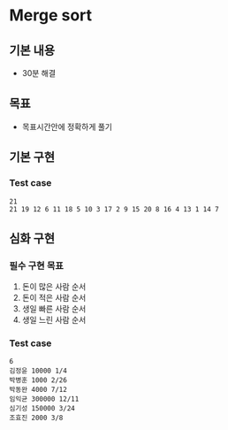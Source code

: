 # Merge sort

## 기본 내용
- 30분 해결

## 목표
- 목표시간안에 정확하게 풀기

## 기본 구현
### Test case
```
21
21 19 12 6 11 18 5 10 3 17 2 9 15 20 8 16 4 13 1 14 7 
```

## 심화 구현

### 필수 구현 목표
1. 돈이 많은 사람 순서
2. 돈이 적은 사람 순서
3. 생일 빠른 사람 순서
4. 생일 느린 사람 순서

### Test case
```
6
김정윤 10000 1/4
박병훈 1000 2/26
박동완 4000 7/12
임익균 300000 12/11
심기성 150000 3/24
조효진 2000 3/8
```
